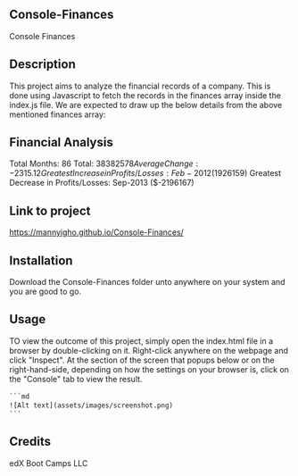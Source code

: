 ## Console-Finances
Console Finances
## Description

This project aims to analyze the financial records of a company. This is done using Javascript to fetch the records in the finances array inside the index.js file. We are expected to draw up the below details from the above mentioned finances array:

Financial Analysis 
----------------
Total Months: 86
Total: $38382578
Average Change: -2315.12
Greatest Increase in Profits/Losses: Feb-2012 ($1926159)
Greatest Decrease in Profits/Losses: Sep-2013 ($-2196167)


## Link to project

https://mannyigho.github.io/Console-Finances/

## Installation

Download the Console-Finances folder unto anywhere on your system and you are good to go.

## Usage

TO view the outcome of this project, simply open the index.html file in a browser by double-clicking on it. Right-click anywhere on the webpage and click "Inspect". At the section of the screen that popups below or on the right-hand-side, depending on how the settings on your browser is, click on the "Console" tab to view the result.

    ```md
    ![Alt text](assets/images/screenshot.png)
    ```

## Credits

edX Boot Camps LLC

